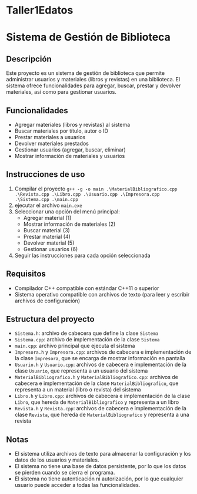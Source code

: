 # Taller1Edatos
 
# Sistema de Gestión de Biblioteca

## Descripción

Este proyecto es un sistema de gestión de biblioteca que permite administrar usuarios y materiales (libros y revistas) en una biblioteca. El sistema ofrece funcionalidades para agregar, buscar, prestar y devolver materiales, así como para gestionar usuarios.

## Funcionalidades

* Agregar materiales (libros y revistas) al sistema
* Buscar materiales por título, autor o ID
* Prestar materiales a usuarios
* Devolver materiales prestados
* Gestionar usuarios (agregar, buscar, eliminar)
* Mostrar información de materiales y usuarios

## Instrucciones de uso

1. Compilar el proyecto `g++ -g -o main .\MaterialBibliografico.cpp .\Revista.cpp .\Libro.cpp .\Usuario.cpp .\Impresora.cpp .\Sistema.cpp .\main.cpp`
2. ejecutar el archivo `main.exe`
3. Seleccionar una opción del menú principal:
	* Agregar material (1)
	* Mostrar información de materiales (2)
	* Buscar material (3)
	* Prestar material (4)
	* Devolver material (5)
	* Gestionar usuarios (6)
4. Seguir las instrucciones para cada opción seleccionada

## Requisitos

* Compilador C++ compatible con estándar C++11 o superior
* Sistema operativo compatible con archivos de texto (para leer y escribir archivos de configuración)

## Estructura del proyecto

* `Sistema.h`: archivo de cabecera que define la clase `Sistema`
* `Sistema.cpp`: archivo de implementación de la clase `Sistema`
* `main.cpp`: archivo principal que ejecuta el sistema
* `Impresora.h` y `Impresora.cpp`: archivos de cabecera e implementación de la clase `Impresora`, que se encarga de mostrar información en pantalla
* `Usuario.h` y `Usuario.cpp`: archivos de cabecera e implementación de la clase `Usuario`, que representa a un usuario del sistema
* `MaterialBibliografico.h` y `MaterialBibliografico.cpp`: archivos de cabecera e implementación de la clase `MaterialBibliografico`, que representa a un material (libro o revista) del sistema
* `Libro.h` y `Libro.cpp`: archivos de cabecera e implementación de la clase `Libro`, que hereda de `MaterialBibliografico` y representa a un libro
* `Revista.h` y `Revista.cpp`: archivos de cabecera e implementación de la clase `Revista`, que hereda de `MaterialBibliografico` y representa a una revista

## Notas

* El sistema utiliza archivos de texto para almacenar la configuración y los datos de los usuarios y materiales.
* El sistema no tiene una base de datos persistente, por lo que los datos se pierden cuando se cierra el programa.
* El sistema no tiene autenticación ni autorización, por lo que cualquier usuario puede acceder a todas las funcionalidades.
